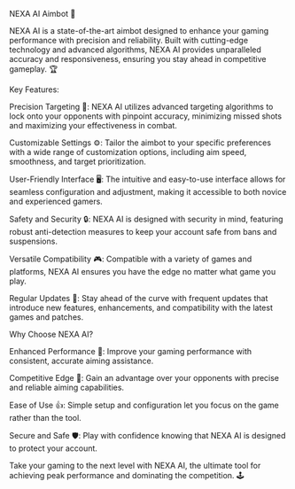 NEXA AI Aimbot 🎯

NEXA AI is a state-of-the-art aimbot designed to enhance your gaming performance with precision and reliability. Built with cutting-edge technology and advanced algorithms, NEXA AI provides unparalleled accuracy and responsiveness, ensuring you stay ahead in competitive gameplay. 🏆

Key Features:

Precision Targeting 🎯: NEXA AI utilizes advanced targeting algorithms to lock onto your opponents with pinpoint accuracy, minimizing missed shots and maximizing your effectiveness in combat.

Customizable Settings ⚙️: Tailor the aimbot to your specific preferences with a wide range of customization options, including aim speed, smoothness, and target prioritization.

User-Friendly Interface 🖥️: The intuitive and easy-to-use interface allows for seamless configuration and adjustment, making it accessible to both novice and experienced gamers.

Safety and Security 🔒: NEXA AI is designed with security in mind, featuring robust anti-detection measures to keep your account safe from bans and suspensions.

Versatile Compatibility 🎮: Compatible with a variety of games and platforms, NEXA AI ensures you have the edge no matter what game you play.

Regular Updates 🔄: Stay ahead of the curve with frequent updates that introduce new features, enhancements, and compatibility with the latest games and patches.

Why Choose NEXA AI?

Enhanced Performance 🚀: Improve your gaming performance with consistent, accurate aiming assistance.

Competitive Edge 🥇: Gain an advantage over your opponents with precise and reliable aiming capabilities.

Ease of Use 👍: Simple setup and configuration let you focus on the game rather than the tool.

Secure and Safe 🛡️: Play with confidence knowing that NEXA AI is designed to protect your account.

Take your gaming to the next level with NEXA AI, the ultimate tool for achieving peak performance and dominating the competition. 🕹️
